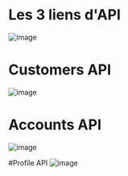 # Les 3 liens d'API
![image](https://user-images.githubusercontent.com/101451823/201048686-c12b1a73-219c-4dd4-92d5-e431f504798f.png)

# Customers API
![image](https://user-images.githubusercontent.com/101451823/201049650-0ac72023-0e16-47b7-adf2-38ca9dc45d0f.png)

# Accounts API 
![image](https://user-images.githubusercontent.com/101451823/201049984-02e12569-0b38-4476-8682-d4d276825332.png)

#Profile API
![image](https://user-images.githubusercontent.com/101451823/201050363-acdb7b29-35bf-43c1-ad1d-4208e8df1f62.png)

